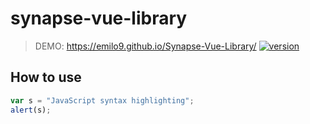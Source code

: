 # synapse-vue-library

> DEMO: https://emilo9.github.io/Synapse-Vue-Library/
[![version](https://img.shields.io/badge/version-1.1.0-yellow.svg)](https://semver.org)
## How to use
```javascript
var s = "JavaScript syntax highlighting";
alert(s);
```
